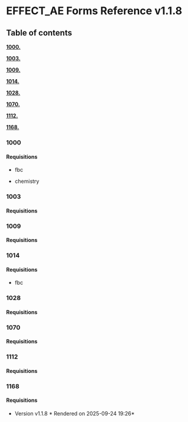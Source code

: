 # EFFECT_AE Forms Reference v1.1.8
## Table of contents


<a href="#user-content-1000">**1000.**</a>

<a href="#user-content-1003">**1003.**</a>

<a href="#user-content-1009">**1009.**</a>

<a href="#user-content-1014">**1014.**</a>

<a href="#user-content-1028">**1028.**</a>

<a href="#user-content-1070">**1070.**</a>

<a href="#user-content-1112">**1112.**</a>

<a href="#user-content-1168">**1168.**</a>


### 1000

#### Requisitions

* fbc

* chemistry

### 1003

#### Requisitions

### 1009

#### Requisitions

### 1014

#### Requisitions

* fbc

### 1028

#### Requisitions

### 1070

#### Requisitions

### 1112

#### Requisitions

### 1168

#### Requisitions



* Version v1.1.8 * Rendered on 2025-09-24 19:26*
